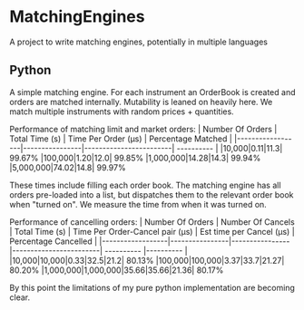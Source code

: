 # MatchingEngines
A project to write matching engines, potentially in multiple languages

## Python

A simple matching engine. For each instrument an OrderBook is created and orders are matched internally.
Mutability is leaned on heavily here. We match multiple instruments with random prices + quantities.

Performance of matching limit and market orders:
| Number Of Orders | Total Time (s) | Time Per Order (&mu;s) | Percentage Matched |
|------------------|----------------|------------------------| ---------- |
|10,000|0.11|11.3| 99.67%
|100,000|1.20|12.0| 99.85%
|1,000,000|14.28|14.3| 99.94%
|5,000,000|74.02|14.8| 99.97%


These times include filling each order book.
The matching engine has all orders pre-loaded into a list, but dispatches them to the relevant order book when "turned on". We 
measure the time from when it was turned on.


Performance of cancelling orders:
| Number Of Orders | Number Of Cancels | Total Time (s) | Time Per Order-Cancel pair (&mu;s) | Est time per Cancel (&mu;s) | Percentage Cancelled |
|------------------|----------------|----------------|------------------------| ---------- |---------- |
|10,000|10,000|0.33|32.5|21.2| 80.13%
|100,000|100,000|3.37|33.7|21.27| 80.20%
|1,000,000|1,000,000|35.66|35.66|21.36| 80.17%

By this point the limitations of my pure python implementation are becoming clear.
